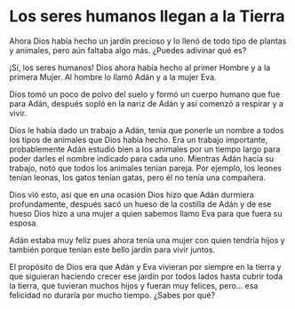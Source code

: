 # Los seres humanos llegan a la Tierra

Ahora Dios había hecho un jardín precioso y lo llenó de todo tipo de plantas y animales, pero aún faltaba algo más. ¿Puedes adivinar qué es?

¡Sí, los seres humanos! Dios ahora había hecho al primer Hombre y a la primera Mujer. Al hombre lo llamó Adán y a la mujer Eva.

Dios tomó un poco de polvo del suelo y formó un cuerpo humano que fue para Adán, después sopló en la nariz de Adán y así comenzó a respirar y a vivir.

Dios le había dado un trabajo a Adán, tenía que ponerle un nombre a todos los tipos de animales que Dios había hecho. Era un trabajo importante, probablemente Adán estudió bien a los animales por un tiempo largo para poder darles el nombre indicado para cada uno. Mientras Adán hacía su trabajo, notó que todos los animales tenían pareja. Por ejemplo, los leones tenían leonas, los gatos tenían gatas, pero él no tenía una compañera.

Dios vió esto, así que en una ocasión Dios hizo que Adán durmiera profundamente, después sacó un hueso de la costilla de Adán y de ese hueso Dios hizo a una mujer a quien sabemos llamo Eva para que fuera su esposa.

Adán estaba muy felíz pues ahora tenía una mujer con quien tendría hijos y también porque tenían este bello jardín para vivir juntos.

El propósito de Dios era que Adán y Eva vivieran por siempre en la tierra y que siguieran haciendo crecer ese jardín por todos lados hasta cubrir toda la tierra, que tuvieran muchos hijos y fueran muy felices, pero… esa felicidad no duraría por mucho tiempo. ¿Sabes por qué?
